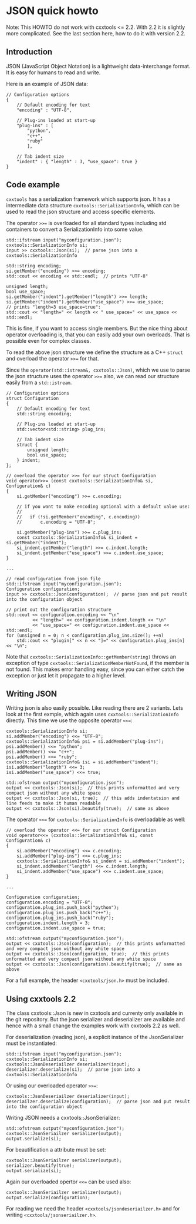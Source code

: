 JSON quick howto
================

Note: This HOWTO do not work with cxxtools <= 2.2. With 2.2 it is slightly more
complicated. See the last section here, how to do it with version 2.2.

Introduction
------------

JSON (JavaScript Object Notation) is a lightweight data-interchange format. It is
easy for humans to read and write.

Here is an example of JSON data:

    // Configuration options
    {
        // Default encoding for text
        "encoding" : "UTF-8",
        
        // Plug-ins loaded at start-up
        "plug-ins" : [
            "python",
            "c++",
            "ruby"
            ],
            
        // Tab indent size
        "indent" : { "length" : 3, "use_space": true }
    }

Code example
------------

`cxxtools` has a serialization framework which supports json. It has a
intermediate data structure `cxxtools::SerializationInfo`, which can be used to
read the json structure and access specific elements.

The operator `>>=` is overloaded for all standard types including std containers
to convert a SerializationInfo into some value.

    std::ifstream input("myconfiguration.json");
    cxxtools::SerializationInfo si;
    input >> cxxtools::Json(si);  // parse json into a cxxtools::SerializationInfo

    std::string encoding;
    si.getMember("encoding") >>= encoding;
    std::cout << encoding << std::endl;  // prints "UTF-8"

    unsigned length;
    bool use_space;
    si.getMember("indent").getMember("length") >>= length;
    si.getMember("indent").getMember("use_space") >>= use_space;
    // prints "length=3 use_space=true":
    std::cout << "length=" << length << " use_space=" << use_space << std::endl;

This is fine, if you want to access single members. But the nice thing about
operator overloading is, that you can easily add your own overloads. That is
possible even for complex classes.

To read the above json structure we define the structure as a C++ `struct` and
overload the operator `>>=` for that.

Since the `operator(std::istream&, cxxtools::Json)`, which we use to parse the
json structure uses the operator `>>=` also, we can read our structure easily
from a `std::istream`.

    // Configuration options
    struct Configuration
    {
        // Default encoding for text
        std::string encoding;

        // Plug-ins loaded at start-up
        std::vector<std::string> plug_ins;

        // Tab indent size
        struct {
            unsigned length;
            bool use_space;
        } indent;
    };

    // overload the operator >>= for our struct Configuration
    void operator>>= (const cxxtools::SerializationInfo& si, Configuration& c)
    {
        si.getMember("encoding") >>= c.encoding;

        // if you want to make encoding optional with a default value use:
        //
        //   if (!si.getMember("encoding", c.encoding))
        //       c.encoding = "UTF-8";

        si.getMember("plug-ins") >>= c.plug_ins;
        const cxxtools::SerializationInfo& si_indent = si.getMember("indent");
        si_indent.getMember("length") >>= c.indent.length;
        si_indent.getMember("use_space") >>= c.indent.use_space;
    }

    ...

    // read configuration from json file
    std::ifstream input("myconfiguration.json");
    Configuration configuration;
    input >> cxxtools::Json(configuration);  // parse json and put result into the configuration object

    // print out the configuration structure
    std::cout << configuration.encoding << "\n"
              << "length=" << configuration.indent.length << "\n"
              << "use_space=" << configuration.indent.use_space << std::endl;
    for (unsigned n = 0; n < configuration.plug_ins.size(); ++n)
        std::cout << "plugin[" << n << "]=" << configuration.plug_ins[n] << "\n";

Note that `cxxtools::SerializationInfo::getMember(string)` throws an exception
of type `cxxtools::SerializationMemberNotFound`, if the member is not found.
This makes error handling easy, since you can either catch the exception or just
let it propagate to a higher level.

Writing JSON
------------

Writing json is also easily possible. Like reading there are 2 variants. Lets
look at the first exmple, which again uses `cxxtools::SerializationInfo`
directly. This time we use the opposite operator `<<=`:

    cxxtools::SerializationInfo si;
    si.addMember("encoding") <<= "UTF-8";
    cxxtools::SerializationInfo& psi = si.addMember("plug-ins");
    psi.addMember() <<= "python";
    psi.addMember() <<= "c++";
    psi.addMember() <<= "ruby";
    cxxtools::SerializationInfo& isi = si.addMember("indent");
    isi.addMember("length") <<= 3;
    isi.addMember("use_space") <<= true;

    std::ofstream output("myconfiguration.json");
    output << cxxtools::Json(si);  // this prints unformatted and very compact json without any white space
    output << cxxtools::Json(si, true);  // this adds indentatsion and line feeds to make it human readable
    output << cxxtools::Json(si).beautify(true);  // same as above

The operator `<<=` for `cxxtools::SerializationInfo` is overloadable as well:

    // overload the operator <<= for our struct Configuration
    void operator<<= (cxxtools::SerializationInfo& si, const Configuration& c)
    {
        si.addMember("encoding") <<= c.encoding;
        si.addMember("plug-ins") <<= c.plug_ins;
        cxxtools::SerializationInfo& si_indent = si.addMember("indent");
        si_indent.addMember("length") <<= c.indent.length;
        si_indent.addMember("use_space") <<= c.indent.use_space;
    }

    ...

    Configuration configuration;
    configuration.encoding = "UTF-8";
    configuration.plug_ins.push_back("python");
    configuration.plug_ins.push_back("c++");
    configuration.plug_ins.push_back("ruby");
    configuration.indent.length = 3;
    configuration.indent.use_space = true;

    std::ofstream output("myconfiguration.json");
    output << cxxtools::Json(configuration);  // this prints unformatted and very compact json without any white space
    output << cxxtools::Json(configuration, true);  // this prints unformatted and very compact json without any white space
    output << cxxtools::Json(configuration).beautify(true);  // same as above

For a full example, the header `<cxxtools/json.h>` must be included.

Using cxxtools 2.2
------------------

The class cxxtools::Json is new in cxxtools and currenty only available in the
git repository. But the json serializer and deserializer are available and hence
with a small change the examples work with cxxtools 2.2 as well.

For deserialization (reading json), a explicit instance of the JsonSerializer
must be instantiated:

    std::ifstream input("myconfiguration.json");
    cxxtools::SerializationInfo si;
    cxxtools::JsonDeseriailzer deserializer(input);
    deserializer.deserialize(si);  // parse json into a cxxtools::SerializationInfo

Or using our overloaded operator `>>=`:

    cxxtools::JsonDeseriailzer deserializer(input);
    deseriailzer.deserialize(configuration);  // parse json and put result into the configuration object

Writing JSON needs a cxxtools::JsonSerializer:

    std::ofstream output("myconfiguration.json");
    cxxtools::JsonSeriailzer serializer(output);
    output.serialize(si);

For beautification a attribute must be set:

    cxxtools::JsonSeriailzer serializer(output);
    serializer.beautify(true);
    output.serialize(si);

Again our overloaded opertor `<<=` can be used also:

    cxxtools::JsonSeriailzer serializer(output);
    output.serialize(configuration);

For reading we need the header `<cxxtools/jsondeseriailzer.h>` and for writing
`<cxxtools/jsonseriailzer.h>`.
